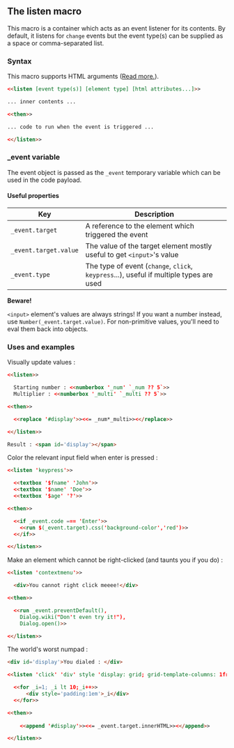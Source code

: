 ## The listen macro ##

This macro is a container which acts as an event listener for its contents. By default, it listens for `change` events but the event type(s) can be supplied as a space or comma-separated list.

### Syntax ###

This macro supports HTML arguments ([Read more.](https://github.com/MalifaciousGames/Mali-s-Macros/blob/main/htmlarguments.md)).

```html
<<listen [event type(s)] [element type] [html attributes...]>>

... inner contents ...

<<then>>

... code to run when the event is triggered ...

<</listen>>
```

### _event variable ###

The event object is passed as the `_event` temporary variable which can be used in the code payload.

#### Useful properties ####

| Key | Description |
|------------|------------|
| `_event.target` | A reference to the element which triggered the event |
| `_event.target.value` | The value of the target element mostly useful to get `<input>`'s value |
| `_event.type` | The type of event (`change`, `click`, `keypress`...), useful if multiple types are used |

**Beware!**

`<input>` element's values are always strings! If you want a number instead, use `Number(_event.target.value)`. For non-primitive values, you'll need to eval them back into objects.

### Uses and examples ###

Visually update values :

```html
<<listen>>

  Starting number : <<numberbox '_num' `_num ?? 5`>>
  Multiplier : <<numberbox '_multi' `_multi ?? 5`>>

<<then>>

  <<replace '#display'>><<= _num*_multi>><</replace>>

<</listen>>

Result : <span id='display'></span>
```

Color the relevant input field when enter is pressed :

```html
<<listen 'keypress'>>

  <<textbox '$fname' 'John'>>
  <<textbox '$name' 'Doe'>>
  <<textbox '$age' '?'>>

<<then>>

  <<if _event.code === 'Enter'>>
    <<run $(_event.target).css('background-color','red')>>
  <</if>>

<</listen>>
```

Make an element which cannot be right-clicked (and taunts you if you do) :

```html
<<listen 'contextmenu'>>

  <div>You cannot right click meeee!</div>

<<then>>

  <<run _event.preventDefault(),
    Dialog.wiki("Don't even try it!"),
    Dialog.open()>>

<</listen>>
```

The world's worst numpad :

```html
<div id='display'>You dialed : </div>

<<listen 'click' 'div' style 'display: grid; grid-template-columns: 1fr 1fr 1fr'>>

  <<for _i=1; _i lt 10;_i++>>
	  <div style='padding:1em'>_i</div>
  <</for>>

<<then>>
	
	<<append '#display'>><<= _event.target.innerHTML>><</append>>

<</listen>>
``` 
